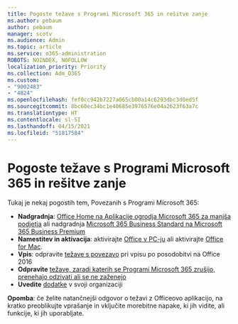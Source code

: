 ```yaml
---
title: Pogoste težave s Programi Microsoft 365 in rešitve zanje
ms.author: pebaum
author: pebaum
manager: scotv
ms.audience: Admin
ms.topic: article
ms.service: o365-administration
ROBOTS: NOINDEX, NOFOLLOW
localization_priority: Priority
ms.collection: Adm_O365
ms.custom:
- "9002483"
- "4824"
ms.openlocfilehash: fef0cc942b7227a065cb00a14c6293dbc3d0ed5f
ms.sourcegitcommit: 8bc60ec34bc1e40685e3976576e04a2623f63a7c
ms.translationtype: HT
ms.contentlocale: sl-SI
ms.lasthandoff: 04/15/2021
ms.locfileid: "51817584"
---
```

# <a name="common-issues-and-resolutions-with-microsoft-365-apps"></a>Pogoste težave s Programi Microsoft 365 in rešitve zanje

Tukaj je nekaj pogostih tem, Povezanih s Programi Microsoft 365:

- **Nadgradnja**:  [Office Home na Aplikacije ogrodja Microsoft 365 za manjša podjetja](https://support.office.com/article/how-do-i-upgrade-office-ee68f6cf-422f-464a-82ec-385f65391350#OfficeVersion=Office_365_subscription) ali nadgradnja [Microsoft 365 Business Standard na Microsoft 365 Business Premium](https://docs.microsoft.com/microsoft-365/business/migrate-to-microsoft-365-business)
- **Namestitev in aktivacija**: aktivirajte [Office v PC-ju](https://support.office.com/article/activate-office-5bd38f38-db92-448b-a982-ad170b1e187e) ali aktivirajte [Office for Mac](https://support.office.com/article/activate-office-for-mac-7f6646b1-bb14-422a-9ad4-a53410fcefb2).
- **Vpis**: odpravite [težave s povezavo](https://docs.microsoft.com/office365/troubleshoot/authentication/connection-issue-when-sign-in-office-2016) pri vpisu po posodobitvi na Office 2016
- **Odpravite** [težave, zaradi katerih se Programi Microsoft 365 zrušijo, prenehajo odzivati ali se ne zaženejo](https://docs.microsoft.com/alchemyinsights/office-apps-don't-launch-start)
- **Uvedite** [dodatke](https://docs.microsoft.com/microsoft-365/admin/manage/manage-deployment-of-add-ins?view=o365-worldwide) v svoji organizaciji

**Opomba**: če želite natančnejši odgovor o težavi z Officeovo aplikacijo, na kratko preoblikujte vprašanje in vključite morebitne napake, ki jih vidite, ali funkcije, ki jih uporabljate.
